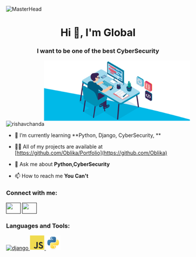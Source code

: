 ![MasterHead](https://user-images.githubusercontent.com/106103937/210346370-7a03f977-f2be-4085-b484-d24b0e8da766.png)

<h1 align="center">Hi 👋, I'm Global</h1>
<h3 align="center">I want to be one of the best CyberSecurity</h3>

<img align="right" alt="coding" width="400" src="https://raw.githubusercontent.com/Azael-Dev/Azael-Dev/master/coding.gif">

<p align="left"> <img src="https://komarev.com/ghpvc/?username=rishavchanda&label=Profile%20views&color=0e75b6&style=flat" alt="rishavchanda" /> </p>



- 🌱 I’m currently learning **Python, Django, CyberSecurity, **

- 👨‍💻 All of my projects are available at [https://github.com/Oblika/Portfolio](https://github.com/Oblika)

- 💬 Ask me about **Python,CyberSecurity**

- 📫 How to reach me **You Can't**

<h3 align="left">Connect with me:</h3>
<p align="left">
<a href="" target="blank"><img align="center" src="https://raw.githubusercontent.com/rahuldkjain/github-profile-readme-generator/master/src/images/icons/Social/linked-in-alt.svg" alt="" height="30" width="40" /></a>
<a href="" target="blank"><img align="center" src="https://raw.githubusercontent.com/rahuldkjain/github-profile-readme-generator/master/src/images/icons/Social/instagram.svg" alt="" height="30" width="40" /></a>
</p>

<h3 align="left">Languages and Tools:</h3>
<p align="left"> <a href="https://www.djangoproject.com/" target="_blank" rel="noreferrer"> <img src="https://cdn.worldvectorlogo.com/logos/django.svg" alt="django" width="40" height="40"/> </a> <a href="https://developer.mozilla.org/en-US/docs/Web/JavaScript" target="_blank" rel="noreferrer"> <img src="https://raw.githubusercontent.com/devicons/devicon/master/icons/javascript/javascript-original.svg" alt="javascript" width="40" height="40"/> </a> <a href="https://www.python.org" target="_blank" rel="noreferrer"> <img src="https://raw.githubusercontent.com/devicons/devicon/master/icons/python/python-original.svg" alt="python" width="40" height="40"/> </a> </p>

